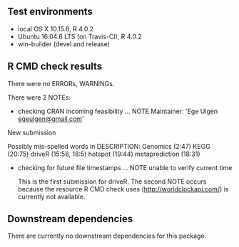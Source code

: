 ## Test environments
* local OS X 10.15.6, R 4.0.2
* Ubuntu 16.04.6 LTS (on Travis-CI), R 4.0.2
* win-builder (devel and release)

## R CMD check results
There were no ERRORs, WARNINGs. 

There were 2 NOTEs:
* checking CRAN incoming feasibility ... NOTE
Maintainer: 'Ege Ulgen <egeulgen@gmail.com>'

New submission

Possibly mis-spelled words in DESCRIPTION:
  Genomics (2:47)
  KEGG (20:75)
  driveR (15:58, 18:5)
  hotspot (19:44)
  metaprediction (18:31)

* checking for future file timestamps ... NOTE
unable to verify current time

  This is the first submission for driveR. The second NOTE occurs because the 
  resource R CMD check uses (http://worldclockapi.com/) is currently not 
  available. 
  
## Downstream dependencies
There are currently no downstream dependencies for this package.
